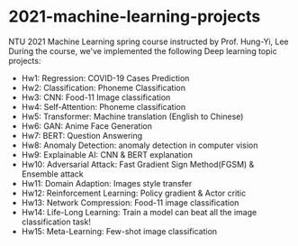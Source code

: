 # 2021-machine-learning-projects
NTU 2021 Machine Learning spring course instructed by Prof. Hung-Yi, Lee
During the course, we've implemented the following Deep learning topic projects:

* Hw1: Regression: COVID-19 Cases Prediction
* Hw2: Classification: Phoneme Classification
* Hw3: CNN: Food-11 Image classification
* Hw4: Self-Attention: Phoneme classification 
* Hw5: Transformer: Machine translation (English to Chinese)
* Hw6: GAN: Anime Face Generation
* Hw7: BERT: Question Answering
* Hw8: Anomaly Detection: anomaly detection in computer vision 
* Hw9: Explainable AI: CNN & BERT explanation
* Hw10: Adversarial Attack:  Fast Gradient Sign Method(FGSM) & Ensemble attack
* Hw11: Domain Adaption: Images style transfer
* Hw12: Reinforcement Learning: Policy gradient & Actor critic
* Hw13: Network Compression: Food-11 image classification
* Hw14: Life-Long Learning: Train a model can beat all the image classification task!
* Hw15: Meta-Learning: Few-shot image classification
